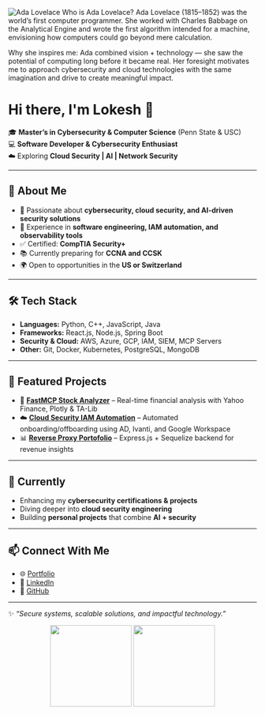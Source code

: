 ![Ada Lovelace](https://upload.wikimedia.org/wikipedia/commons/a/a4/Ada_Lovelace_portrait.jpg)
Who is Ada Lovelace?
Ada Lovelace (1815–1852) was the world’s first computer programmer. She worked with Charles Babbage on the Analytical Engine and wrote the first algorithm intended for a machine, envisioning how computers could go beyond mere calculation.

Why she inspires me:
Ada combined vision + technology — she saw the potential of computing long before it became real. Her foresight motivates me to approach cybersecurity and cloud technologies with the same imagination and drive to create meaningful impact.
# Hi there, I'm Lokesh 👋

🎓 **Master’s in Cybersecurity & Computer Science** (Penn State & USC)  
💻 **Software Developer & Cybersecurity Enthusiast**  
☁️ Exploring **Cloud Security | AI | Network Security**

---

## 🚀 About Me
- 🔐 Passionate about **cybersecurity, cloud security, and AI-driven security solutions**  
- 💼 Experience in **software engineering, IAM automation, and observability tools**  
- ✅ Certified: **CompTIA Security+**  
- 📚 Currently preparing for **CCNA and CCSK**  
- 🌍 Open to opportunities in the **US or Switzerland**

---

## 🛠️ Tech Stack
- **Languages:** Python, C++, JavaScript, Java  
- **Frameworks:** React.js, Node.js, Spring Boot 
- **Security & Cloud:** AWS, Azure, GCP, IAM, SIEM, MCP Servers  
- **Other:** Git, Docker, Kubernetes, PostgreSQL, MongoDB  

---

## 📌 Featured Projects
- 🔎 **[FastMCP Stock Analyzer](#)** – Real-time financial analysis with Yahoo Finance, Plotly & TA-Lib  
- ☁️ **[Cloud Security IAM Automation](#)** – Automated onboarding/offboarding using AD, Ivanti, and Google Workspace  
- 📊 **[Reverse Proxy Portofolio](#)** – Express.js + Sequelize backend for revenue insights  

---

## 🌱 Currently
- Enhancing my **cybersecurity certifications & projects**  
- Diving deeper into **cloud security engineering**  
- Building **personal projects** that combine **AI + security**

---


## 📫 Connect With Me
- 🌐 [Portfolio](https://lkslokesh.in)  
- 💼 [LinkedIn](https://www.linkedin.com/in/lokesh-l-k-s-6935b0197)  
- 🐙 [GitHub](https://github.com/loki52501)  

---
✨ *“Secure systems, scalable solutions, and impactful technology.”*


<p align="center"> <img src="https://github-readme-stats.vercel.app/api?username=loki52501&show_icons=true&theme=tokyonight" height="165"/> <img src="https://github-readme-stats.vercel.app/api/top-langs/?username=loki52501&layout=compact&theme=tokyonight" height="165"/> </p>
